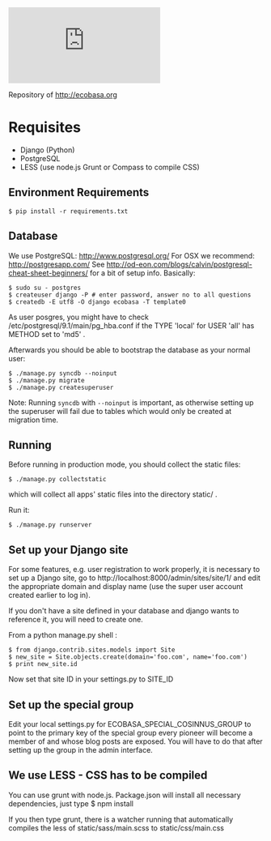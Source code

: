 ![ecobasa logo](http://cloud.ecobasa.org/public.php?service=files&t=976069b03a5d7f4153c5cfc16e7ab309&download)

Repository of http://ecobasa.org

# Requisites
* Django (Python)
* PostgreSQL
* LESS (use node.js Grunt or Compass to compile CSS)

Environment Requirements
------------

	$ pip install -r requirements.txt


Database
--------

We use PostgreSQL: http://www.postgresql.org/
For OSX we recommend: http://postgresapp.com/
See http://od-eon.com/blogs/calvin/postgresql-cheat-sheet-beginners/
for a bit of setup info. Basically:

	$ sudo su - postgres
	$ createuser django -P # enter password, answer no to all questions
	$ createdb -E utf8 -O django ecobasa -T template0

As user posgres, you might have to check /etc/postgresql/9.1/main/pg_hba.conf
if the TYPE 'local' for USER 'all' has METHOD set to 'md5' .

Afterwards you should be able to bootstrap the database as your normal user:

	$ ./manage.py syncdb --noinput
	$ ./manage.py migrate
	$ ./manage.py createsuperuser

Note: Running `syncdb` with `--noinput` is important, as otherwise setting up
the superuser will fail due to tables which would only be created at migration
time.


Running
-------

Before running in production mode, you should collect the static files:

	$ ./manage.py collectstatic

which will collect all apps' static files into the directory static/ .


Run it:

	$ ./manage.py runserver


Set up your Django site
-----------------------

For some features, e.g. user registration to work properly, it is necessary to
set up a Django site, go to http://localhost:8000/admin/sites/site/1/ and edit
the appropriate domain and display name (use the super user account created
earlier to log in).


If you don't have a site defined in your database and django wants to reference it, you will need to create one.

From a python manage.py shell :

	$ from django.contrib.sites.models import Site
	$ new_site = Site.objects.create(domain='foo.com', name='foo.com')
	$ print new_site.id

Now set that site ID in your settings.py to SITE_ID



Set up the special group
------------------------

Edit your local settings.py for ECOBASA_SPECIAL_COSINNUS_GROUP to point to the
primary key of the special group every pioneer will become a member of and
whose blog posts are exposed. You will have to do that after setting up the
group in the admin interface.


We use LESS - CSS has to be compiled
------------------------------------
You can use grunt with node.js. Package.json will install all necessary dependencies, just type
	$ npm install

If you then type grunt, there is a watcher running that automatically compiles the less of static/sass/main.scss to static/css/main.css
